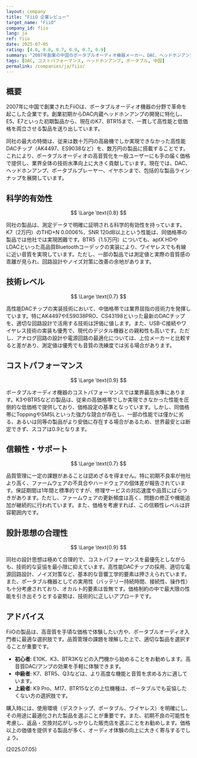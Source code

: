 ```yaml
---
layout: company
title: "FiiO 企業レビュー"
target_name: "FiiO"
company_id: fiio
lang: ja
ref: fiio
date: 2025-07-05
rating: [4.0, 0.8, 0.7, 0.9, 0.7, 0.9]
summary: "2007年創業の中国のポータブルオーディオ機器メーカー。DAC、ヘッドホンアンプ、ポータブルプレーヤーを中心に、高性能な製品を手頃な価格で提供することで急速に成長。特にK3、E10K、BTR5などは、従来の高価格帯でしか実現できなかった高音質を大幅に安価で実現し、ポータブルオーディオの民主化に貢献。品質管理には課題があるものの、技術革新とコストパフォーマンスでは業界をリードしています。"
tags: [DAC, コストパフォーマンス, ヘッドホンアンプ, ポータブル, 中国]
permalink: /companies/ja/fiio/
---
```

## 概要

2007年に中国で創業されたFiiOは、ポータブルオーディオ機器の分野で革命を起こした企業です。創業初期からDAC内蔵ヘッドホンアンプの開発に特化し、E5、E7といった初期製品から、現在のK7、BTR15まで、一貫して高性能と低価格を両立させる製品を送り出しています。

同社の最大の特徴は、従来は数十万円の高級機でしか実現できなかった高性能DACチップ（AK4497、ES9038など）を、数万円の製品に搭載することです。これにより、ポータブルオーディオの高音質化を一般ユーザーにも手の届く価格で提供し、業界全体の技術水準向上に大きく貢献しています。現在では、DAC、ヘッドホンアンプ、ポータブルプレーヤー、イヤホンまで、包括的な製品ラインナップを展開しています。

## 科学的有効性

$$ \Large \text{0.8} $$

同社の製品は、測定データで明確に証明される科学的有効性を持っています。K7（2万円）のTHD+N 0.0006%、SNR 120dB以上という性能は、同価格帯の製品では他社では実現困難です。BTR5（1.5万円）についても、aptX HDやLDACといった高品質Bluetoothコーデックの実装により、ワイヤレスでも有線に近い音質を実現しています。ただし、一部の製品では測定値と実際の音質感の乖離が見られ、回路設計やノイズ対策に改善の余地があります。

## 技術レベル

$$ \Large \text{0.7} $$

高性能DACチップの実装技術において、中価格帯では業界屈指の技術力を発揮しています。特にAK4497やES9038PRO、CS43198といった最新のDACチップを、適切な回路設計で活用する技術は評価に値します。また、USB-C接続やワイヤレス技術の実装も優秀で、現代のデジタル機器との親和性も高いです。ただし、アナログ回路の設計や電源回路の最適化については、上位メーカーと比較すると差があり、測定値は優秀でも音質の洗練度では劣る場合があります。

## コストパフォーマンス

$$ \Large \text{0.9} $$

ポータブルオーディオ機器のコストパフォーマンスでは業界最高水準にあります。K3やBTR5などの製品は、従来の高価格帯でしか実現できなかった性能を圧倒的な低価格で提供しており、価格設定の基準となっています。しかし、同価格帯にToppingやSMSLといった強力な競合が存在し、一部の性能では僅かに劣る、あるいは同等の製品がより安価に存在する場合があるため、世界最安とは断定できず、スコアは0.9となります。

## 信頼性・サポート

$$ \Large \text{0.7} $$

品質管理に一定の課題があることは認めざるを得ません。特に初期不良率が他社より高く、ファームウェアの不具合やハードウェアの個体差が報告されています。保証期間は1年間と標準的ですが、修理サービスの対応速度や品質にばらつきがあります。ただし、ファームウェアの更新頻度は高く、問題の修正や機能追加が継続的に行われています。また、価格を考慮すれば、この信頼性レベルは許容範囲内です。

## 設計思想の合理性

$$ \Large \text{0.9} $$

同社の設計思想は極めて合理的で、コストパフォーマンスを最優先としながらも、技術的な妥協を最小限に抑えています。高性能DACチップの採用、適切な電源回路設計、ノイズ対策など、基本的な音響工学的要素は押さえられています。また、ポータブル機器としての実用性（バッテリー持続時間、接続性、操作性）も十分考慮されており、オカルト的要素は皆無です。価格制約の中で最大限の性能を引き出そうとする姿勢は、技術的に正しいアプローチです。

## アドバイス

FiiOの製品は、高音質を手頃な価格で体験したい方や、ポータブルオーディオ入門者に最適な選択肢です。品質管理の課題を理解した上で、適切な製品を選択することが重要です。

- **初心者**: E10K、K3、BTR3Kなどの入門機から始めることをお勧めします。高音質DAC/アンプの効果を手軽に体験できます。
- **中級者**: K7、BTR5、Q3などは、より高度な機能と音質を求める方に適しています。
- **上級者**: K9 Pro、M17、BTR15などの上位機種は、ポータブルでも妥協したくない方の選択肢です。

購入時には、使用環境（デスクトップ、ポータブル、ワイヤレス）を明確にし、その用途に最適化された製品を選ぶことが重要です。また、初期不良の可能性を考慮し、返品・交換対応がしっかりした販売店を選ぶことをお勧めします。価格以上の価値を提供する製品が多く、オーディオ体験の向上に大きく寄与するでしょう。

(2025.07.05)

